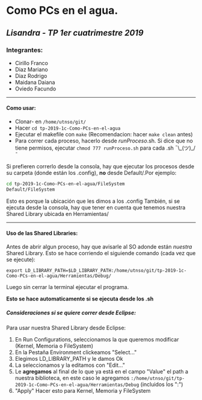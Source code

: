 # **Como PCs en el agua.**
## _Lisandra - TP 1er cuatrimestre 2019_

### Integrantes: 
* Cirillo Franco
* Diaz Mariano
* Diaz Rodrigo
* Maidana Daiana
* Oviedo Facundo

------------
#### Como usar:

- Clonar-  en `/home/utnso/git/`
- Hacer `cd tp-2019-1c-Como-PCs-en-el-agua`
- Ejecutar el makefile con `make` (Recomendacion:  hacer `make clean` antes)
- Para correr cada proceso, hacerlo desde _runProceso_.sh. Si dice que no tiene permisos, ejecutar `chmod 777 runProceso.sh` para cada .sh ¯\\\_(ツ)_/¯

Si prefieren correrlo desde la consola, hay que ejecutar los procesos desde su carpeta (donde están los .config), **no** desde Default/.Por ejemplo:
```bash
cd tp-2019-1c-Como-PCs-en-el-agua/FileSystem
Default/FileSystem
```
Esto es porque la ubicación que les dimos a los .config
También, si se ejecuta desde la consola, hay que tener en cuenta que tenemos nuestra Shared Library ubicada en Herramientas/

------------

#### Uso de las Shared Libraries:

Antes de abrir algun proceso, hay que avisarle al SO adonde están *nuestra* Shared Library. Esto se hace corriendo el siguiende comando (cada vez que se ejecute):
```
export LD_LIBRARY_PATH=$LD_LIBRARY_PATH:/home/utnso/git/tp-2019-1c-Como-PCs-en-el-agua/Herramientas/Debug/
```
Luego sin cerrar la terminal ejecutar el programa.

**Esto se hace automaticamente si se ejecuta desde los .sh**

##### Consideraciones si se quiere correr desde Eclipse:
Para usar nuestra Shared Library desde Eclipse:
1. En Run Configurations, seleccionamos la que queremos modificar (Kernel, Memoria o FileSystem)
2. En la Pestaña Environment clickeamos "Select..."
3. Elegimos LD_LIBRARY_PATH y le damos Ok
4. La seleccionamos y la editamos con "Edit..."
5. Le **agregamos** al final de lo que ya está en el campo "Value" el path a nuestra biblioteca, en este caso le agregamos `:/home/utnso/git/tp-2019-1c-Como-PCs-en-el-agua/Herramientas/Debug` (incluidos los ":")
6. "Apply"
Hacer esto para Kernel, Memoria y FileSystem
